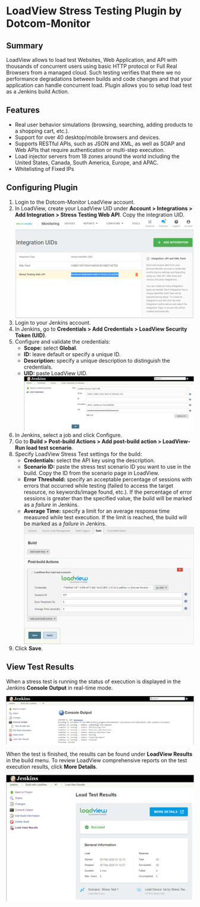 # LoadView Stress Testing Plugin by Dotcom-Monitor
## Summary
LoadView allows to load test Websites, Web Application, and API with thousands of concurrent users using basic HTTP protocol or Full Real Browsers from a managed cloud. Such testing verifies that there we no performance degradations between builds and code changes and that your application can handle concurrent load. Plugin allows you to setup load test as a Jenkins build Action.
## Features
* Real user behavior simulations (browsing, searching, adding products to a shopping cart, etc.).
* Support for over 40 desktop/mobile browsers and devices.
* Supports RESTful APIs, such as JSON and XML, as well as SOAP and Web APIs that require authentication or multi-step execution.
* Load injector servers from 18 zones around the world including the United States, Canada, South America, Europe, and APAC.
* Whitelisting of Fixed IPs 
## Configuring Plugin
1. Login to the Dotcom-Monitor LoadView account.
2. In LoadView, create your LoadView UID under **Account > Integrations > Add Integration > Stress Testing Web API**. Copy the integration UID.
![Integratio UID](docs/images/integration.png)
3. Login to your Jenkins account.
4. In Jenkins, go to **Credentials > Add Credentials > LoadView Security Token (UID)**.
5. Configure and validate the credentials:
	* **Scope:** select **Global**.
	* **ID:** leave default or specify a unique ID.
	* **Description:** specify a unique description to distinguish the credentials.
	* **UID:** paste LoadView UID.
![Credentials](docs/images/credentials.png)
6. In Jenkins, select a job and click Configure.
7. Go to **Build > Post-build Actions > Add post-build action > LoadView-Run load test scenario**.
8. Specify LoadView Stress Test settings for the build:
	* **Credentials:** select the API key using the description.
	* **Scenario ID:** paste the stress test scenario ID you want to use in the build. Copy the ID from the scenario page in LoadView.
	* **Error Threshold:** specify an acceptable percentage of sessions with errors that occurred while testing (failed to access the target resource, no keywords/image found, etc.). If the percentage of error sessions is greater than the specified value, the build will be marked as a *failure* in Jenkins.
	* **Average Time:** specify a limit for an average response time measured while test execution. If the limit is reached, the build will be marked as a *failure* in Jenkins.
![Action](docs/images/action.png)
9. Click **Save**.
## View Test Results
When a stress test is running the status of execution is displayed in the Jenkins **Console Output** in real-time mode.

![Console](docs/images/console.png)

When the test is finished, the results can be found under **LoadView Results** in the build menu. To review LoadView comprehensive reports on the test execution results, click **More Details**.

![Results](docs/images/results.png)












